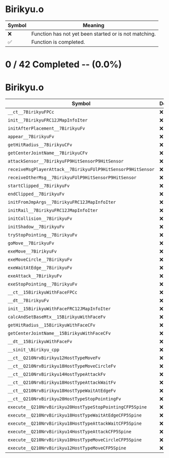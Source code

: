 # Birikyu.o
| Symbol | Meaning 
| ------------- | ------------- 
| :x: | Function has not yet been started or is not matching. 
| :white_check_mark: | Function is completed. 


# 0 / 42 Completed -- (0.0%)
# Birikyu.o
| Symbol | Decompiled? |
| ------------- | ------------- |
| `__ct__7BirikyuFPCc` | :x: |
| `init__7BirikyuFRC12JMapInfoIter` | :x: |
| `initAfterPlacement__7BirikyuFv` | :x: |
| `appear__7BirikyuFv` | :x: |
| `getHitRadius__7BirikyuCFv` | :x: |
| `getCenterJointName__7BirikyuCFv` | :x: |
| `attackSensor__7BirikyuFP9HitSensorP9HitSensor` | :x: |
| `receiveMsgPlayerAttack__7BirikyuFUlP9HitSensorP9HitSensor` | :x: |
| `receiveOtherMsg__7BirikyuFUlP9HitSensorP9HitSensor` | :x: |
| `startClipped__7BirikyuFv` | :x: |
| `endClipped__7BirikyuFv` | :x: |
| `initFromJmpArgs__7BirikyuFRC12JMapInfoIter` | :x: |
| `initRail__7BirikyuFRC12JMapInfoIter` | :x: |
| `initCollision__7BirikyuFv` | :x: |
| `initShadow__7BirikyuFv` | :x: |
| `tryStopPointing__7BirikyuFv` | :x: |
| `goMove__7BirikyuFv` | :x: |
| `exeMove__7BirikyuFv` | :x: |
| `exeMoveCircle__7BirikyuFv` | :x: |
| `exeWaitAtEdge__7BirikyuFv` | :x: |
| `exeAttack__7BirikyuFv` | :x: |
| `exeStopPointing__7BirikyuFv` | :x: |
| `__ct__15BirikyuWithFaceFPCc` | :x: |
| `__dt__7BirikyuFv` | :x: |
| `init__15BirikyuWithFaceFRC12JMapInfoIter` | :x: |
| `calcAndSetBaseMtx__15BirikyuWithFaceFv` | :x: |
| `getHitRadius__15BirikyuWithFaceCFv` | :x: |
| `getCenterJointName__15BirikyuWithFaceCFv` | :x: |
| `__dt__15BirikyuWithFaceFv` | :x: |
| `__sinit_\Birikyu_cpp` | :x: |
| `__ct__Q210NrvBirikyu12HostTypeMoveFv` | :x: |
| `__ct__Q210NrvBirikyu18HostTypeMoveCircleFv` | :x: |
| `__ct__Q210NrvBirikyu14HostTypeAttackFv` | :x: |
| `__ct__Q210NrvBirikyu18HostTypeAttackWaitFv` | :x: |
| `__ct__Q210NrvBirikyu18HostTypeWaitAtEdgeFv` | :x: |
| `__ct__Q210NrvBirikyu20HostTypeStopPointingFv` | :x: |
| `execute__Q210NrvBirikyu20HostTypeStopPointingCFP5Spine` | :x: |
| `execute__Q210NrvBirikyu18HostTypeWaitAtEdgeCFP5Spine` | :x: |
| `execute__Q210NrvBirikyu18HostTypeAttackWaitCFP5Spine` | :x: |
| `execute__Q210NrvBirikyu14HostTypeAttackCFP5Spine` | :x: |
| `execute__Q210NrvBirikyu18HostTypeMoveCircleCFP5Spine` | :x: |
| `execute__Q210NrvBirikyu12HostTypeMoveCFP5Spine` | :x: |

